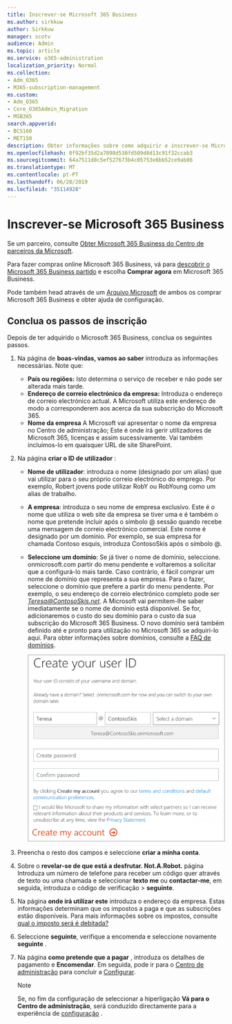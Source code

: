 ```yaml
---
title: Inscrever-se Microsoft 365 Business
ms.author: sirkkuw
author: Sirkkuw
manager: scotv
audience: Admin
ms.topic: article
ms.service: o365-administration
localization_priority: Normal
ms.collection:
- Adm_O365
- M365-subscription-management
ms.custom:
- Adm_O365
- Core_O365Admin_Migration
- MSB365
search.appverid:
- BCS160
- MET150
description: Obter informações sobre como adquirir e inscrever-se Microsoft 365 Business.
ms.openlocfilehash: 0f92bf35d2a7898d530fd509d8d13c91f32ccab3
ms.sourcegitcommit: 64a7511d8c5ef527673b4c05753e6bb52ce9ab86
ms.translationtype: MT
ms.contentlocale: pt-PT
ms.lasthandoff: 06/20/2019
ms.locfileid: "35114928"
---
```

# <a name="sign-up-for-microsoft-365-business"></a>Inscrever-se Microsoft 365 Business

Se um parceiro, consulte [Obter Microsoft 365 Business do Centro de parceiros da Microsoft](get-microsoft-365-business.md#get-microsoft-365-business-from-microsoft-partner-center).

Para fazer compras online Microsoft 365 Business, vá para [descobrir o Microsoft 365 Business partido](https://www.microsoft.com/microsoft-365/business#pmg-cmp-desktop) e escolha **Comprar agora** em Microsoft 365 Business.

Pode também head através de um [Arquivo Microsoft](https://www.microsoft.com/en-us/store/locations/find-a-store?icid=en-us_UF_FAS) de ambos os comprar Microsoft 365 Business e obter ajuda de configuração.

## <a name="complete-the-sign-up-steps"></a>Conclua os passos de inscrição

Depois de ter adquirido o Microsoft 365 Business, conclua os seguintes passos.

1. Na página de **boas-vindas, vamos ao saber** introduza as informações necessárias. Note que:
 
    -  **País ou regiões:** Isto determina o serviço de receber e não pode ser alterada mais tarde.
    - **Endereço de correio electrónico da empresa:** Introduza o endereço de correio electrónico actual. A Microsoft utiliza este endereço de modo a corresponderem aos acerca da sua subscrição do Microsoft 365.
    - **Nome da empresa** A Microsoft vai apresentar o nome da empresa no Centro de administração; Este é onde irá gerir utilizadores de Microsoft 365, licenças e assim sucessivamente. Vai também incluímos-lo em quaisquer URL de site SharePoint.

2. Na página **criar o ID de utilizador** :

    - **Nome de utilizador**: introduza o nome (designado por um alias) que vai utilizar para o seu próprio correio electrónico do emprego. Por exemplo, Robert jovens pode utilizar RobY ou RobYoung como um alias de trabalho.
    - **A empresa**: introduza o seu nome de empresa exclusivo. Este é o nome que utiliza o web site da empresa se tiver uma e é também o nome que pretende incluir após o símbolo @ sessão quando recebe uma mensagem de correio electrónico comercial. Este nome é designado por um domínio. Por exemplo, se sua empresa for chamada Contoso esquis, introduza ContosoSkis após o símbolo @.
    - **Seleccione um domínio**: Se já tiver o nome de domínio, seleccione. onmicrosoft.com partir do menu pendente e voltaremos a solicitar que a configurá-lo mais tarde. Caso contrário, é fácil comprar um nome de domínio que representa a sua empresa. Para o fazer, seleccione o domínio que prefere a partir do menu pendente. Por exemplo, o seu endereço de correio electrónico completo pode ser *Teresa@ContosoSkis.net*. A Microsoft vai permitem-lhe saber imediatamente se o nome de domínio está disponível. Se for, adicionaremos o custo do seu domínio para o custo da sua subscrição do Microsoft 365 Business. O novo domínio será também definido até e pronto para utilização no Microsoft 365 se adquiri-lo aqui. Para obter informações sobre domínios, consulte a [FAQ de domínios](https://docs.microsoft.com/office365/admin/setup/domains-faq).
    
        ![Captura de ecrã de criar a página de ID de utilizador.](media/signinuserid.png)

3. Preencha o resto dos campos e seleccione **criar a minha conta**.
4. Sobre o **revelar-se de que está a desfrutar. Not.A.Robot.** página Introduza um número de telefone para receber um código quer através de texto ou uma chamada e seleccionar **texto me** ou **contactar-me**, em seguida, introduza o código de verificação \> **seguinte**.
5. Na página **onde irá utilizar este** introduza o endereço da empresa. Estas informações determinam que os impostos a paga e que as subscrições estão disponíveis. Para mais informações sobre os impostos, consulte [qual o imposto será é debitada?](https://docs.microsoft.com/office365/admin/subscriptions-and-billing/what-tax-will-i-be-charged?view=o365-worldwide) 
1. Seleccione **seguinte**, verifique a encomenda e seleccione novamente **seguinte** .
1. Na página **como pretende que a pagar** , introduza os detalhes de pagamento e **Encomendar**.
    Em seguida, pode ir para o [Centro de administração](https://docs.microsoft.com/en-us/office365/admin/subscriptions-and-billing/what-tax-will-i-be-charged?view=o365-worldwide) para concluir a [Configurar](set-up.md).

    > [!NOTE]
    > Se, no fim da configuração de seleccionar a hiperligação **Vá para o Centro de administração**, será conduzido directamente para a experiência de [configuração](set-up.md) .